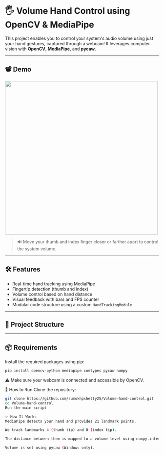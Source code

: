 # 🖐️ Volume Hand Control using OpenCV & MediaPipe

This project enables you to control your system's audio volume using just your hand gestures, captured through a webcam! It leverages computer vision with **OpenCV**, **MediaPipe**, and **pycaw**.

---

## 📽️ Demo

<img src="images/demo.gif" width="500"/>

> 🔊 Move your thumb and index finger closer or farther apart to control the system volume.

---

## 🛠️ Features

- Real-time hand tracking using MediaPipe
- Fingertip detection (thumb and index)
- Volume control based on hand distance
- Visual feedback with bars and FPS counter
- Modular code structure using a custom `HandTrackingModule`

---

## 📁 Project Structure


---

## 📦 Requirements

Install the required packages using pip:

```bash
pip install opencv-python mediapipe comtypes pycaw numpy
```
⚠️ Make sure your webcam is connected and accessible by OpenCV.

🚀 How to Run
Clone the repository:
```bash
git clone https://github.com/sumukhpshetty25/Volume-hand-control.git
cd Volume-hand-control
Run the main script

✨ How It Works
MediaPipe detects your hand and provides 21 landmark points.

We track landmarks 4 (thumb tip) and 8 (index tip).

The distance between them is mapped to a volume level using numpy.interp.

Volume is set using pycaw (Windows only).

